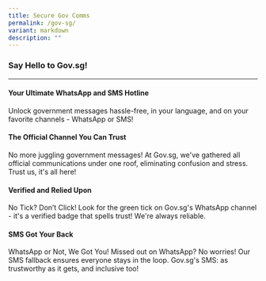 ```yaml
---
title: Secure Gov Comms
permalink: /gov-sg/
variant: markdown
description: ""
---
```

### Say Hello to Gov.sg!
------------------------------------------

#### **Your Ultimate WhatsApp and SMS Hotline**

Unlock government messages hassle-free, in your language, and on your favorite channels - WhatsApp or SMS!

#### **The Official Channel You Can Trust**

No more juggling government messages! At Gov.sg, we've gathered all official communications under one roof, eliminating confusion and stress. Trust us, it's all here!

#### **Verified and Relied Upon**

No Tick? Don’t Click! Look for the green tick on Gov.sg's WhatsApp channel - it's a verified badge that spells trust! We're always reliable.

#### **SMS Got Your Back**

WhatsApp or Not, We Got You!  Missed out on WhatsApp? No worries! Our SMS fallback ensures everyone stays in the loop. Gov.sg's SMS: as trustworthy as it gets, and inclusive too!